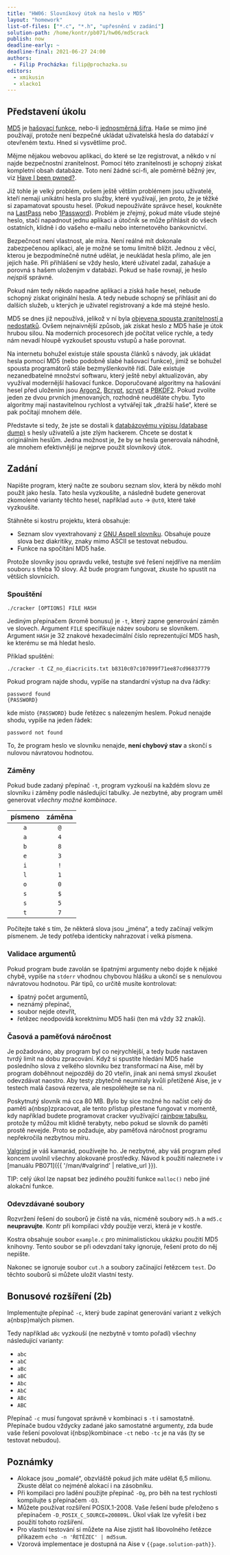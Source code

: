 ```yaml
---
title: "HW06: Slovníkový útok na heslo v MD5"
layout: "homework"
list-of-files: ["*.c", "*.h", "upřesnění v zadání"]
solution-path: /home/kontr/pb071/hw06/md5crack
publish: now
deadline-early: ~
deadline-final: 2021-06-27 24:00
authors:
  - Filip Procházka: filip@prochazka.su
editors:
  - xmikusin
  - xlacko1
---
```


## Představení úkolu

[MD5](https://en.wikipedia.org/wiki/MD5) je [hašovací
funkce](https://en.wikipedia.org/wiki/Cryptographic_hash_function), nebo-li
[jednosměrná šifra](https://en.wikipedia.org/wiki/Cryptographic_hash_function).
Haše se mimo jiné používají, protože není bezpečné ukládat uživatelská hesla do
databází v otevřeném textu. Hned si vysvětlíme proč.

Mějme nějakou webovou aplikaci, do které se lze registrovat, a někdo v ní najde
bezpečnostní zranitelnost. Pomocí této zranitelnosti je schopný získat kompletní
obsah databáze. Toto není žádné sci-fi, ale poměrně běžný jev, viz
[Have I been pwned?](https://haveibeenpwned.com/).

Již tohle je velký problém, ovšem ještě větším problémem jsou uživatelé, kteří
nemají unikátní hesla pro služby, které využívají, jen proto, že je těžké si
zapamatovat spoustu hesel. (Pokud nepoužíváte správce hesel, koukněte na
[LastPass](https://lastpass.com/) nebo
[1Password](https://agilebits.com/onepassword)). Problém je zřejmý, pokud máte
všude stejné heslo, stačí napadnout jednu aplikaci a útočník se může přihlásit
do všech ostatních, klidně i do vašeho e-mailu nebo internetového bankovnictví.

Bezpečnost není vlastnost, ale míra. Není reálné mít dokonale zabezpečenou
aplikaci, ale je možné se tomu limitně blížit. Jednou z věcí, kterou je
bezpodmínečně nutné udělat, je neukládat hesla přímo, ale jen jejich haše. Při
přihlášení se vždy heslo, které uživatel zadal, zahašuje a porovná s hašem
uloženým v databázi. Pokud se haše rovnají, je heslo _nejspíš_ správné.

Pokud nám tedy někdo napadne aplikaci a získá haše hesel, nebude schopný získat
originální hesla. A tedy nebude schopný se přihlásit ani do dalších služeb, u
kterých je uživatel registrovaný a kde má stejné heslo.

MD5 se dnes již nepoužívá, jelikož v ní byla [objevena spousta zranitelností a
nedostatků](https://en.wikipedia.org/wiki/MD5#Security). Ovšem nejnaivnější
způsob, jak získat heslo z MD5 haše je útok hrubou silou. Na moderních
procesorech jde počítat velice rychle, a tedy nám nevadí hloupě vyzkoušet
spoustu vstupů a haše porovnat.

Na internetu bohužel existuje stále spousta článků s návody, jak ukládat hesla
pomocí MD5 (nebo podobně slabé hašovací funkce), jimiž se bohužel spousta
programátorů stále bezmyšlenkovitě řídí. Dále existuje nezanedbatelné množství
softwaru, který ještě nebyl aktualizován, aby využíval modernější hašovací
funkce. Doporučované algoritmy na hašování hesel před uložením jsou
[Argon2](https://en.wikipedia.org/wiki/Argon2),
[Bcrypt](https://en.wikipedia.org/wiki/Bcrypt),
[scrypt](https://en.wikipedia.org/wiki/Scrypt) a
[PBKDF2](https://en.wikipedia.org/wiki/PBKDF2). Pokud zvolíte jeden ze dvou
prvních jmenovaných, rozhodně neuděláte chybu. Tyto algoritmy mají nastavitelnou
rychlost a vytvářejí tak „dražší haše“, které se pak počítají mnohem déle.

Představte si tedy, že jste se dostali k [databázovému výpisu (database
dump)](https://en.wikipedia.org/wiki/Database_dump) s hesly uživatelů a jste
zlým hackerem. Chcete se dostat k originálním heslům. Jedna možnost je, že by se
hesla generovala náhodně, ale mnohem efektivnější je nejprve použít slovníkový
útok.

## Zadání

Napište program, který načte ze souboru seznam slov, která by někdo mohl použít
jako hesla. Tato hesla vyzkoušíte, a následně budete generovat zkomolené
varianty těchto hesel, například `auto` -> `@ut0`, které také vyzkoušíte.

Stáhněte si kostru projektu, která obsahuje:

* Seznam slov vyextrahovaný z [GNU Aspell slovníku](http://aspell.net/).
  Obsahuje pouze slova bez diakritiky, znaky mimo ASCII se testovat nebudou.
* Funkce na spočítání MD5 haše.

Protože slovníky jsou opravdu velké, testujte své řešení nejdříve na menším
souboru s třeba 10 slovy. Až bude program fungovat, zkuste ho spustit na větších
slovnících.

### Spouštění

```
./cracker [OPTIONS] FILE HASH
```

Jediným přepínačem (kromě bonusu) je `-t`, který zapne generování záměn ve
slovech. Argument `FILE` specifikuje název souboru se slovníkem. Argument `HASH`
je 32 znakové hexadecimální číslo reprezentující MD5 hash, ke kterému se má
hledat heslo.

Příklad spuštění:

```
./cracker -t CZ_no_diacricits.txt b8310c07c107099f71ee87cd96837779
```

Pokud program najde shodu, vypíše na standardní výstup na dva řádky:

```
password found
{PASSWORD}
```

kde místo `{PASSWORD}` bude řetězec s nalezeným heslem. Pokud nenajde shodu,
vypíše na jeden řádek:

```
password not found
```

To, že program heslo ve slovníku nenajde, **není chybový stav** a skončí s
nulovou návratovou hodnotou.

### Záměny

Pokud bude zadaný přepínač `-t`, program vyzkouší na každém slovu ze slovníku i
záměny podle následující tabulky. Je nezbytné, aby program uměl generovat
*všechny možné kombinace*.

|  písmeno  |  záměna  |
| :-------: | :------: |
|    `a`    |   `@`    |
|    `a`    |   `4`    |
|    `b`    |   `8`    |
|    `e`    |   `3`    |
|    `i`    |   `!`    |
|    `l`    |   `1`    |
|    `o`    |   `0`    |
|    `s`    |   `$`    |
|    `s`    |   `5`    |
|    `t`    |   `7`    |

Počítejte také s tím, že některá slova jsou „jména“, a tedy začínají velkým
písmenem. Je tedy potřeba identicky nahrazovat i velká písmena.

### Validace argumentů

Pokud program bude zavolán se špatnými argumenty nebo dojde k nějaké chybě,
vypíše na `stderr` vhodnou chybovou hlášku a ukončí se s nenulovou návratovou
hodnotou. Pár tipů, co určitě musíte kontrolovat:

* špatný počet argumentů,
* neznámý přepínač,
* soubor nejde otevřít,
* řetězec neodpovídá korektnímu MD5 haši (ten má vždy 32 znaků).

### Časová a paměťová náročnost

Je požadováno, aby program byl co nejrychlejší, a tedy bude nastaven tvrdý limit
na dobu zpracování. Když si spustíte hledání MD5 haše posledního slova z velkého
slovníku bez transformací na Aise, měl by program doběhnout nejpozději do 20
vteřin, jinak ani nemá smysl zkoušet odevzdávat naostro. Aby testy zbytečně
neumíraly kvůli přetížené Aise, je v testech malá časová rezerva, ale
nespoléhejte se na ni.

Poskytnutý slovník má cca 80 MB. Bylo by sice možné ho načíst celý do paměti
a{nbsp}zpracovat, ale tento přístup přestane fungovat v momentě, kdy například
budete programovat cracker využívající
[rainbow tabulku](https://en.wikipedia.org/wiki/Rainbow_table), protože ty
můžou mít klidně terabyty, nebo pokud se slovník do paměti prostě nevejde. Proto
se požaduje, aby paměťová náročnost programu nepřekročila nezbytnou míru.

[Valgrind](http://valgrind.org/docs/manual/mc-manual.html) je váš kamarád,
používejte ho. Je nezbytné, aby váš program před koncem uvolnil všechny
alokované prostředky.
Návod k použití naleznete i v
[manuálu PB071]({{ '/man/#valgrind' | relative_url }}).

TIP: celý úkol lze napsat bez jediného použití funkce `malloc()` nebo
jiné alokační funkce.

### Odevzdávané soubory

Rozvržení řešení do souborů je čistě na vás, nicméně soubory `md5.h` a `md5.c`
**neupravujte**. Kontr při kompilaci vždy použije verzi, která je v kostře.

Kostra obsahuje soubor `example.c` pro minimalistickou ukázku použití MD5
knihovny. Tento soubor se při odevzdaní taky ignoruje, řešení proto do něj
nepište.

Nakonec se ignoruje soubor `cut.h` a soubory začínající řetězcem `test`.
Do těchto souborů si můžete uložit vlastní testy.

## Bonusové rozšíření (2b)

Implementujte přepínač `-c`, který bude zapínat generování variant z velkých
a{nbsp}malých písmen.

Tedy například `aBc` vyzkouší (ne nezbytně v tomto pořadí) všechny následující
varianty:

* `abc`
* `abC`
* `aBc`
* `aBC`
* `Abc`
* `AbC`
* `ABc`
* `ABC`

Přepínač `-c` musí fungovat správně v kombinaci s `-t` i samostatně. Přepínače
budou vždycky zadané jako samostatné argumenty, zda bude vaše řešení povolovat
i{nbsp}kombinace `-ct` nebo `-tc` je na vás (ty se testovat nebudou).

## Poznámky

* Alokace jsou „pomalé“, obzvláště pokud jich máte udělat 6,5 milionu. Zkuste
  dělat co nejméně alokací i na zásobníku.
* Při kompilaci pro ladění použijte přepínač `-Og`, pro běh na test rychlosti
  kompilujte s přepínačem `-O3`.
* Můžete používat rozšíření POSIX.1-2008. Vaše řešení bude přeloženo s
  přepínačem `-D_POSIX_C_SOURCE=200809L`. Úkol však lze vyřešit i bez použití
  tohoto rozšíření.
* Pro vlastní testování si můžete na Aise zjistit haš libovolného řetězce
  příkazem `echo -n 'ŘETĚZEC' | md5sum`.
* Vzorová implementace je dostupná na Aise v `{{page.solution-path}}`.
